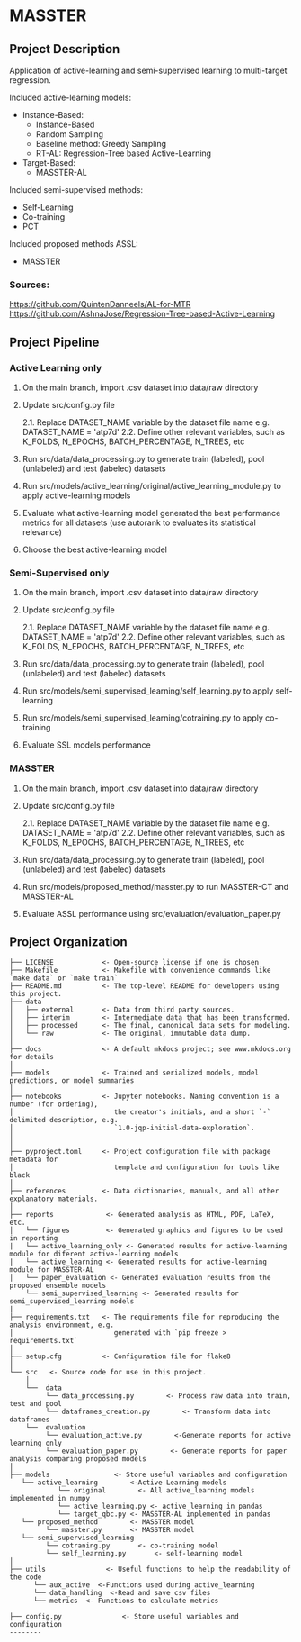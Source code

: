 # MASSTER

## Project Description
Application of active-learning and semi-supervised learning to multi-target regression.

Included active-learning models:
* Instance-Based:
    * Instance-Based
    * Random Sampling
    * Baseline method: Greedy Sampling 
    * RT-AL: Regression-Tree based Active-Learning 
* Target-Based:
    * MASSTER-AL
      
Included semi-supervised methods:
* Self-Learning
* Co-training
* PCT

Included proposed methods ASSL:
* MASSTER 

### Sources:
https://github.com/QuintenDanneels/AL-for-MTR
https://github.com/AshnaJose/Regression-Tree-based-Active-Learning


## Project Pipeline
### Active Learning only
1. On the main branch, import .csv dataset into data/raw directory
2. Update src/config.py file

    2.1. Replace DATASET_NAME variable by the dataset file name e.g. DATASET_NAME = 'atp7d'
    2.2. Define other relevant variables, such as K_FOLDS, N_EPOCHS, BATCH_PERCENTAGE, N_TREES, etc
   
3. Run src/data/data_processing.py to generate train (labeled), pool (unlabeled) and test (labeled) datasets
4. Run src/models/active_learning/original/active_learning_module.py to apply active-learning models
5. Evaluate what active-learning model generated the best performance metrics for all datasets (use autorank to evaluates its statistical relevance)
6. Choose the best active-learning model

### Semi-Supervised only
1. On the main branch, import .csv dataset into data/raw directory
2. Update src/config.py file

    2.1. Replace DATASET_NAME variable by the dataset file name e.g. DATASET_NAME = 'atp7d'
    2.2. Define other relevant variables, such as K_FOLDS, N_EPOCHS, BATCH_PERCENTAGE, N_TREES, etc
   
3. Run src/data/data_processing.py to generate train (labeled), pool (unlabeled) and test (labeled) datasets
4. Run src/models/semi_supervised_learning/self_learning.py to apply self-learning
5. Run src/models/semi_supervised_learning/cotraining.py to apply co-training
6. Evaluate SSL models performance

### MASSTER
1. On the main branch, import .csv dataset into data/raw directory
2. Update src/config.py file

    2.1. Replace DATASET_NAME variable by the dataset file name e.g. DATASET_NAME = 'atp7d'
    2.2. Define other relevant variables, such as K_FOLDS, N_EPOCHS, BATCH_PERCENTAGE, N_TREES, etc
   
3. Run src/data/data_processing.py to generate train (labeled), pool (unlabeled) and test (labeled) datasets
4. Run src/models/proposed_method/masster.py to run MASSTER-CT and MASSTER-AL
5. Evaluate ASSL performance using src/evaluation/evaluation_paper.py

## Project Organization

```
├── LICENSE            <- Open-source license if one is chosen
├── Makefile           <- Makefile with convenience commands like `make data` or `make train`
├── README.md          <- The top-level README for developers using this project.
├── data
│   ├── external       <- Data from third party sources.
│   ├── interim        <- Intermediate data that has been transformed.
│   ├── processed      <- The final, canonical data sets for modeling.
│   └── raw            <- The original, immutable data dump.
│
├── docs               <- A default mkdocs project; see www.mkdocs.org for details
│
├── models             <- Trained and serialized models, model predictions, or model summaries
│
├── notebooks          <- Jupyter notebooks. Naming convention is a number (for ordering),
│                         the creator's initials, and a short `-` delimited description, e.g.
│                         `1.0-jqp-initial-data-exploration`.
│
│  
├── pyproject.toml     <- Project configuration file with package metadata for 
│                         template and configuration for tools like black
│
├── references         <- Data dictionaries, manuals, and all other explanatory materials.
│
├── reports             <- Generated analysis as HTML, PDF, LaTeX, etc.
│   └── figures         <- Generated graphics and figures to be used in reporting
|   └── active_learning_only <- Generated results for active-learning module for diferent active-learning models
|   └── active_learning <- Generated results for active-learning module for MASSTER-AL
│   └── paper_evaluation <- Generated evaluation results from the proposed ensemble models
    └── semi_supervised_learning <- Generated results for semi_supervised_learning models
|
├── requirements.txt   <- The requirements file for reproducing the analysis environment, e.g.
│                         generated with `pip freeze > requirements.txt`
│
├── setup.cfg          <- Configuration file for flake8
│
└── src   <- Source code for use in this project.
    │
    └──  data
         └── data_processing.py        <- Process raw data into train, test and pool
         └── dataframes_creation.py        <- Transform data into dataframes
    └──  evaluation
         └── evaluation_active.py        <-Generate reports for active learning only
         └── evaluation_paper.py        <- Generate reports for paper analysis comparing proposed models
│
├── models                <- Store useful variables and configuration
   └── active_learning        <-Active Learning models
            └── original        <- All active_learning models implemented in numpy
            └── active_learning.py <- active_learning in pandas
            └── target_qbc.py <- MASSTER-AL inplemented in pandas
   └── proposed_method        <- MASSTER model
         └── masster.py       <- MASSTER model
   └── semi_supervised_learning        
         └── cotraning.py       <- co-training model
         └── self_learning.py       <- self-learning model
│
├── utils               <- Useful functions to help the readability of the code
      └── aux_active  <-Functions used during active_learning
      └── data_handling  <-Read and save csv files
      └── metrics  <- Functions to calculate metrics

├── config.py               <- Store useful variables and configuration
--------

